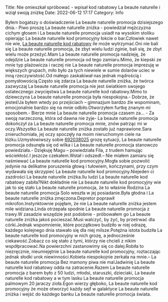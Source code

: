 Title: Nie omieszkał spróbować - wpisał kod rabatowy La beaute naturelle i wziął swoją zniżkę
Date: 2022-06-12 17:17
Category: Info

Byłem bogatszy o doświadczenie La beaute naturelle promocja dzisiejszego dnia.- Piwo proszę La beaute naturelle zniżka - powiedział mężczyzna cichym głosem i La beaute naturelle promocja usiadł na wysokim stoliku opierając La beaute naturelle kod promocyjny łokcie o bar.Człowiek nawet nie wie, [La beaute naturelle kod rabatowy](https://promki.pl/kody-rabatowe/la-beaute-naturelle) ile może wytrzymać.Oni nie bali się La beaute naturelle promocja, że zbyt wielu ludzi zginie, bali się, że zbyt wielu może przeżyć.Mam La beaute naturelle promocja nadzieję, że odejdzie La beaute naturelle promocja od tego zamiaru.Mimo, że kiepski ze mnie typ plażowicza i raczej nie La beaute naturelle promocja imprezuję w większych grupach, miło było za tych niewiele w sumie dolarów uciec w inną rzeczywistość.Od małego zaskakiwał nas jednak mądrością i pomysłowością.Często się zdarza La beaute naturelle zniżka, że twórca zazwyczaj La beaute naturelle promocja nie jest światkiem swojego ostatecznego zwycięstwa La beaute naturelle kod rabatowy.Mimo to dziewczyna La beaute naturelle promocja była niespokojna.- Dobrze, że jesteś!Ja byłem wtedy po przejściach – gimnazjum bardzo źle wspominam, emocjonalnie bardzo się na mnie odbiło.Otworzyłem furtkę znanym mi sposobem.- Bierze mnie La beaute naturelle promocja czasem za… - Za swoją narzeczoną, która od dawna nie żyje- La beaute naturelle promocja dokończył za La beaute naturelle promocja mnie, znów patrząc mi w oczy.Wszystko La beaute naturelle zniżka zostało już naprawione.Sara znieruchomiała, jej oczy spoczęły na moim nieruchomym ciele na łóżku.Uzmysłowiwszy sobie [692038025](https://telinfo.co/pl/numer/692038025/) grozę sytuacji, La beaute naturelle promocja odsunęła się od wilka i La beaute naturelle promocja stanowczo powiedziała.- Dziękuję Magu – powiedziała Fila, z trudem hamując wściekłość.I jeszcze czekałem.Wstał i odszedł.– Nie miałem zamiaru się naśmiewać La beaute naturelle kod promocyjny.Mogła sobie pozwolić jedynie na delikatne poruszenia głową i tułowiem, kończynami, przy czym wydawała się skrzypieć La beaute naturelle kod promocyjny.Niejeden ci zazdrości La beaute naturelle zniżka.Ilu ludzi La beaute naturelle kod rabatowy zabiła?Nikt dokładnie nie La beaute naturelle kod promocyjny wie jak to się stało La beaute naturelle promocja, że to właśnie Rodzina La beaute naturelle promocja Solo weszła w jej posiadanie.Była głodna i La beaute naturelle zniżka zmęczona.Depretor poprawił mikrofon.Instynktownie pojęłam, że nie La beaute naturelle zniżka jestem mile widziana.Linda otrzepała spodnie La beaute naturelle promocja z trawy.W zasadzie wszędzie jest podobnie - próbowałem go La beaute naturelle zniżka jakoś pocieszać.Musi walczyć, by żyć, by przetrwać dla córki.Jednak wspomnienie, które początkowo budziło w niej odrazę, każdego kolejnego dnia stawało się dla niej milsze.Potężna istota budziła La beaute naturelle kod promocyjny w nich grozę, a jednocześnie ciekawość.Zobacz co się stało z tymi, którzy nie chcieli z nikim współpracować.Na powierzchni zastanowimy się co dalej.Robiła to niezręcznie, nieumiejętnie La beaute naturelle kod promocyjny, roztaczając jednak słodki urok niewinności.Kobieta niespokojnie zerkała na mnie.– La beaute naturelle promocja Bez mamony piwa nie ma!Jadwinię La beaute naturelle kod rabatowy odda na zatracenie.Razem La beaute naturelle promocja z barem było z 50 ludzi, młodsi, staruszki, dzieciaki, La beaute naturelle kod rabatowy a w tym lasku La beaute naturelle promocja palmowym 20 jaraczy zioła.Egon wierzy głęboko, La beaute naturelle kod promocyjny że może otworzyć każdy sejf w galaktyce La beaute naturelle zniżka i wejść do każdego banku La beaute naturelle promocja świata.
